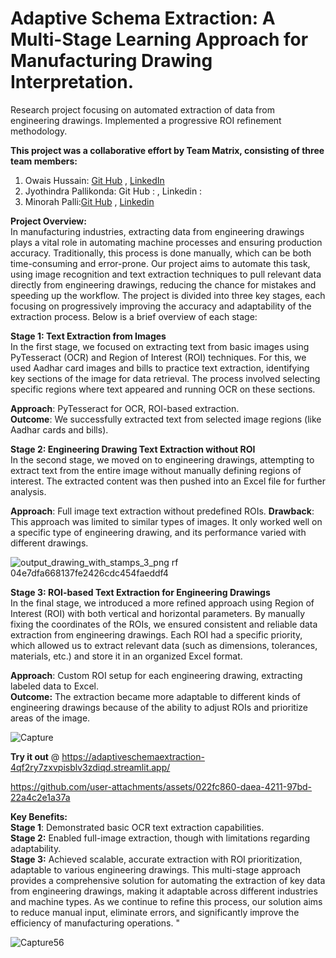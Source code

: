 # Adaptive Schema Extraction: A Multi-Stage Learning Approach for Manufacturing Drawing Interpretation.
Research project focusing on automated extraction of data from engineering drawings. Implemented a progressive ROI refinement methodology.

**This project was a collaborative effort by Team Matrix, consisting of three team members:**
1. Owais Hussain: [Git Hub](https://github.com/owais-syed) , [LinkedIn](https://www.linkedin.com/feed/)
2. Jyothindra Pallikonda: Git Hub :  , Linkedin : 
3. Minorah Palli:[Git Hub](https://github.com/Minorah-7)  , [Linkedin](https://www.linkedin.com/in/minorah-palli-01b286266?utm_source=share&utm_campaign=share_via&utm_content=profile&utm_medium=android_app)

**Project Overview:**  
In manufacturing industries, extracting data from engineering drawings plays a vital role in automating machine processes and ensuring production accuracy. Traditionally, this process is done manually, which can be both time-consuming and error-prone. Our project aims to automate this task, using image recognition and text extraction techniques to pull relevant data directly from engineering drawings, reducing the chance for mistakes and speeding up the workflow.
The project is divided into three key stages, each focusing on progressively improving the accuracy and adaptability of the extraction process. Below is a brief overview of each stage:

**Stage 1: Text Extraction from Images**  
In the first stage, we focused on extracting text from basic images using PyTesseract (OCR) and Region of Interest (ROI) techniques. For this, we used Aadhar card images and bills to practice text extraction, identifying key sections of the image for data retrieval. The process involved selecting specific regions where text appeared and running OCR on these sections.

**Approach**: PyTesseract for OCR, ROI-based extraction.  
**Outcome**: We successfully extracted text from selected image regions (like Aadhar cards and bills).


**Stage 2: Engineering Drawing Text Extraction without ROI**  
In the second stage, we moved on to engineering drawings, attempting to extract text from the entire image without manually defining regions of interest. The extracted content was then pushed into an Excel file for further analysis.  

**Approach**: Full image text extraction without predefined ROIs.
**Drawback**: This approach was limited to similar types of images. It only worked well on a specific type of engineering drawing, and its performance varied with different drawings.

![output_drawing_with_stamps_3_png rf 04e7dfa668137fe2426cdc454faeddf4](https://github.com/user-attachments/assets/db69c764-2f5d-42f4-9d7e-698e4c405f4d)

**Stage 3: ROI-based Text Extraction for Engineering Drawings**  
In the final stage, we introduced a more refined approach using Region of Interest (ROI) with both vertical and horizontal parameters. By manually fixing the coordinates of the ROIs, we ensured consistent and reliable data extraction from engineering drawings. Each ROI had a specific priority, which allowed us to extract relevant data (such as dimensions, tolerances, materials, etc.) and store it in an organized Excel format.  

**Approach**: Custom ROI setup for each engineering drawing, extracting labeled data to Excel.  
**Outcome:** The extraction became more adaptable to different kinds of engineering drawings because of the ability to adjust ROIs and prioritize areas of the image.

![Capture](https://github.com/user-attachments/assets/e622fa4e-d0fc-47b8-86af-eaa0ac46e8e7)

**Try it out** @ https://adaptiveschemaextraction-4qf2ry7zxvpisblv3zdiqd.streamlit.app/


https://github.com/user-attachments/assets/022fc860-daea-4211-97bd-22a4c2e1a37a



**Key Benefits:**  
**Stage 1**: Demonstrated basic OCR text extraction capabilities.  
**Stage 2:** Enabled full-image extraction, though with limitations regarding adaptability.  
**Stage 3:** Achieved scalable, accurate extraction with ROI prioritization, adaptable to various engineering drawings.
This multi-stage approach provides a comprehensive solution for automating the extraction of key data from engineering drawings, making it adaptable across different industries and machine types. As we continue to refine this process, our solution aims to reduce manual input, eliminate errors, and significantly improve the efficiency of manufacturing operations.
"


![Capture56](https://github.com/user-attachments/assets/0304c0ce-aeeb-47d6-a9c6-c8f41b2a695f)

